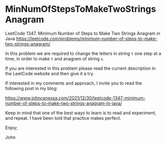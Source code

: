 # MinNumOfStepsToMakeTwoStringsAnagram
LeetCode 1347. Minimum Number of Steps to Make Two Strings Anagram in Java
https://leetcode.com/problems/minimum-number-of-steps-to-make-two-strings-anagram/

In this problem we are required to change the letters in string `t`
one step at a time, in order to make `t` and anagram of string `s`.

If you are interested in this problem please read the current description
in the LeetCode website and then give it a try.

If interested in my comments and approach, I invite you to read the following
post in my blog:

https://www.johncanessa.com/2021/12/30/leetcode-1347-minimum-number-of-steps-to-make-two-strings-anagram-in-java/

Keep in mind that one of the best ways to learn is to read and experiment,
and repeat. I have been told that practice makes perfect.

Enjoy;

John
